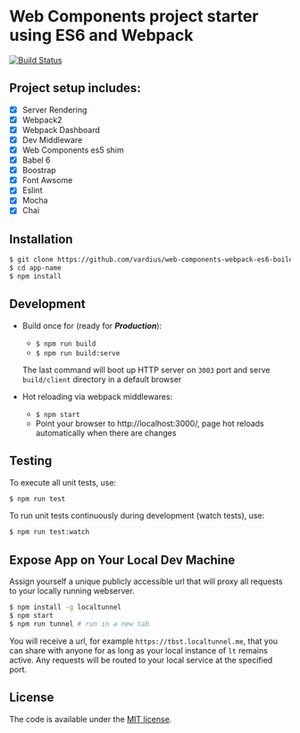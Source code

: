 # Web Components project starter using ES6 and Webpack
[![Build Status](https://travis-ci.org/vardius/web-components-webpack-es6-boilerplate.svg?branch=master)](https://travis-ci.org/vardius/web-components-webpack-es6-boilerplate)

## Project setup includes:

- [x] Server Rendering
- [x] Webpack2
- [x] Webpack Dashboard
- [x] Dev Middleware
- [x] Web Components es5 shim
- [x] Babel 6
- [x] Boostrap
- [x] Font Awsome
- [x] Eslint
- [x] Mocha
- [x] Chai

## Installation

```sh
$ git clone https://github.com/vardius/web-components-webpack-es6-boilerplate app-name
$ cd app-name
$ npm install
```

## Development

* Build once for (ready for ***Production***):
  * `$ npm run build`
  * `$ npm run build:serve`

  The last command will boot up HTTP server on `3003` port and serve `build/client` directory in a default browser

* Hot reloading via webpack middlewares:
  * `$ npm start`
  * Point your browser to http://localhost:3000/, page hot reloads automatically when there are changes

## Testing

To execute all unit tests, use:

```sh
$ npm run test
```

To run unit tests continuously during development (watch tests), use:

```sh
$ npm run test:watch
```

## Expose App on Your Local Dev Machine

Assign yourself a unique publicly accessible url that will proxy all requests to your locally running webserver.

```sh
$ npm install -g localtunnel
$ npm start
$ npm run tunnel # run in a new tab
```

You will receive a url, for example `https://tbst.localtunnel.me`, that you can share with anyone for as long as your local instance of `lt` remains active. Any requests will be routed to your local service at the specified port.

## License

The code is available under the [MIT license](LICENSE.txt).

